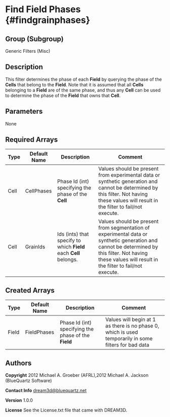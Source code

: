 Find Field Phases {#findgrainphases}
==========   
## Group (Subgroup) ##
Generic Filters (Misc)

## Description ##
This filter determines the phase of each **Field** by querying the phase of the **Cells** that belong to the **Field**. 
Note that it is assumed that all **Cells** belonging to a **Field** are of the same phase, and thus any **Cell** can be used to determine the phase of the **Field** that owns that **Cell**.

## Parameters ##
None


## Required Arrays ##

| Type | Default Name | Description | Comment |
|------|--------------|-------------|---------|
| Cell | CellPhases | Phase Id (int) specifying the phase of the **Cell** | Values should be present from experimental data or synthetic generation and cannot be determined by this filter. Not having these values will result in the filter to fail/not execute. |
| Cell | GrainIds | Ids (ints) that specify to which **Field** each **Cell** belongs. | Values should be present from segmentation of experimental data or synthetic generation and cannot be determined by this filter. Not having these values will result in the filter to fail/not execute. |


## Created Arrays ##

| Type | Default Name | Description | Comment |
|------|--------------|-------------|---------|
| Field | FieldPhases | Phase Id (int) specifying the phase of the **Field** | Values will begin at 1 as there is no phase 0, which is used temporarily in some filters for bad data|

## Authors ##

**Copyright** 2012 Michael A. Groeber (AFRL),2012 Michael A. Jackson (BlueQuartz Software)

**Contact Info** dream3d@bluequartz.net

**Version** 1.0.0

**License**  See the License.txt file that came with DREAM3D.




